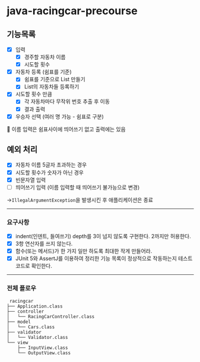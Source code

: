 # java-racingcar-precourse

## 기능목록

- [x]  입력
    - [x]  경주할 자동차 이름
    - [x]  시도할 횟수
- [x]  자동차 등록 (쉼표를 기준)
    - [x] 쉼표를 기준으로 List 만들기
    - [x] List의 자동차들 등록하기
- [x]  시도할 횟수 만큼
    - [x]  각 자동차마다 무작위 번호 추출 후 이동
    - [x]  결과 출력
- [x]  우승자 선택 (여러 명 가능 - 쉼표로 구분)

🚨 이름 입력은 쉼표사이에 띄어쓰기 없고 출력에는 있음

## 예외 처리
- [x]  자동차 이름 5글자 초과하는 경우
- [x]  시도할 횟수가 숫자가 아닌 경우
- [x]  빈문자열 입력
- [ ]  띄어쓰기 입력 (이름 입력할 때 띄어쓰기 불가능으로 변경)

→`IllegalArgumentException`을 발생시킨 후 애플리케이션은 종료

---
### 요구사항
- [x] indent(인덴트, 들여쓰기) depth를 3이 넘지 않도록 구현한다. 2까지만 허용한다.
- [x] 3항 연산자를 쓰지 않는다.
- [x] 함수(또는 메서드)가 한 가지 일만 하도록 최대한 작게 만들어라.
- [x] JUnit 5와 AssertJ를 이용하여 정리한 기능 목록이 정상적으로 작동하는지 테스트 코드로 확인한다.

---
### 전체 플로우
```
 racingcar
├── Application.class
├── controller
│   └── RacingCarController.class
├── model
│   └── Cars.class
├── validator
│   └── Validator.class
└── view
    ├── InputView.class
    └── OutputView.class
```
